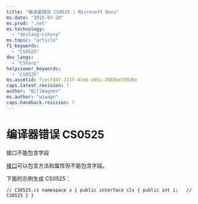 ```yaml
---
title: "编译器错误 CS0525 | Microsoft Docs"
ms.date: "2015-07-20"
ms.prod: ".net"
ms.technology: 
  - "devlang-csharp"
ms.topic: "article"
f1_keywords: 
  - "CS0525"
dev_langs: 
  - "CSharp"
helpviewer_keywords: 
  - "CS0525"
ms.assetid: fcecfd4f-221f-41e6-a95c-1685be78926e
caps.latest.revision: 7
author: "BillWagner"
ms.author: "wiwagn"
caps.handback.revision: 7
---
```

# 编译器错误 CS0525
接口不能包含字段  
  
 [接口](../../csharp/language-reference/keywords/interface.md)可以包含方法和属性但不能包含字段。  
  
 下面的示例生成 CS0525：  
  
```  
// CS0525.cs namespace x { public interface clx { public int i;   // CS0525 } }  
```